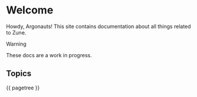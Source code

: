 # Welcome
Howdy, Argonauts! This site contains documentation about all things related to Zune.

> [!WARNING]
> These docs are a work in progress.

## Topics
{{ pagetree }}
